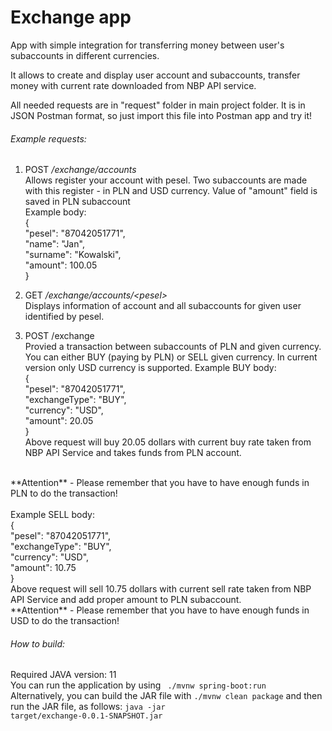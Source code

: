 # Exchange app

App with simple integration for transferring money between user's subaccounts in different currencies.

It allows to create and display user account and subaccounts, transfer money with current rate downloaded from NBP API service.

All needed requests are in "request" folder in main project folder. It is in JSON Postman format, so just import this file into Postman app and try it!

###### Example requests:
1. POST _/exchange/accounts_ <br>
Allows register your account with pesel. Two subaccounts are made with this register - in PLN and USD currency. Value of "amount" field is saved in PLN subaccount <br>
Example body: <br>
{<br>
"pesel": "87042051771", <br>
    "name": "Jan", <br>
    "surname": "Kowalski", <br>
    "amount": 100.05 <br>
}<br>

2. GET _/exchange/accounts/\<pesel\>_ <br>
Displays information of account and all subaccounts for given user identified by pesel.

3. POST /exchange <br>
Provied a transaction between subaccounts of PLN and given currency. You can either BUY (paying by PLN) or SELL given currency. In current version only USD currency is supported.
Example BUY body: <br>
{<br>
    "pesel": "87042051771", <br>
    "exchangeType": "BUY", <br>
    "currency": "USD", <br>
    "amount": 20.05 <br>
}<br>
Above request will buy 20.05 dollars with current buy rate taken from NBP API Service and takes
funds from PLN account.
<br> 
**Attention** - Please remember that you have to have enough funds in PLN to do the transaction! 
<br><br>
Example SELL body: <br>
{<br>
    "pesel": "87042051771", <br>
    "exchangeType": "BUY", <br>
    "currency": "USD", <br>
    "amount": 10.75 <br>
}<br>
Above request will sell 10.75 dollars with current sell rate taken from NBP API Service and add proper amount
to PLN subaccount.
<br> 
**Attention** - Please remember that you have to have enough funds in USD to do the transaction!

###### How to build:
Required JAVA version: 11 <br>
You can run the application by using 
<code> ./mvnw spring-boot:run </code> 
Alternatively, you can build the JAR file with 
<code>./mvnw clean package</code> 
and then run the JAR file, as follows:
<code>java -jar target/exchange-0.0.1-SNAPSHOT.jar</code>
